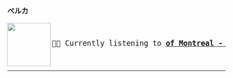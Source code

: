 ### ベルカ

<a href="https://www.youtube.com/results?search_query=of+Montreal+Don&#39;t+Ask+Me+to+Explain" target="_blank">
    <img align="left" width="100" height="100" src="https:&#x2F;&#x2F;lastfm.freetls.fastly.net&#x2F;i&#x2F;u&#x2F;174s&#x2F;6ab84732ec042ad0ad34474b3201c936.jpg">
</a>
<big>
    <pre>
</br><p align="left">🎵🎶 Currently listening to <b><a href="https://www.youtube.com/results?search_query=of+Montreal+Don&#39;t+Ask+Me+to+Explain" target="_blank">of Montreal - Don&#39;t Ask Me to Explain</a> 🔗</b></p>
</pre></big>

--- 